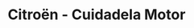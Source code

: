 ---
title: "Citroën - Cuidadela Motor"
url: /jaca/citroen-cuidadela-motor-calle-del-pico-aneto/
shop: Autohaus
---